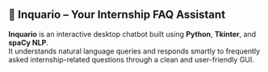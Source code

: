 ## 🤖 Inquario – Your Internship FAQ Assistant

**Inquario** is an interactive desktop chatbot built using **Python**, **Tkinter**, and **spaCy NLP**.  
It understands natural language queries and responds smartly to frequently asked internship-related questions through a clean and user-friendly GUI.
